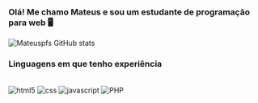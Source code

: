 ### Olá! Me chamo Mateus e sou um estudante de programação para web 🖥️ 

![Mateuspfs GitHub stats](https://github-readme-stats.vercel.app/api?username=mateuspfs&show_icons=true&theme=transparent)


### Linguagens em que tenho experiência

<div style="display: inline-block"><br>
  
  <img alt="html5" src="https://img.shields.io/badge/HTML5-E34F26?style=for-the-badge&logo=html5&logoColor=white">
  
  <img alt="css" src="https://img.shields.io/badge/CSS3-1572B6?style=for-the-badge&logo=css3&logoColor=white">
  
  <img alt="javascript" src="https://img.shields.io/badge/JavaScript-323330?style=for-the-badge&logo=javascript&logoColor=F7DF1E">
  
  <img alt="PHP" src="https://img.shields.io/badge/PHP-777BB4?style=for-the-badge&logo=php&logoColor=white">
  
 <br><div/>
